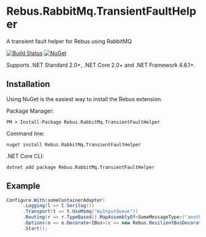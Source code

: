 # Rebus.RabbitMq.TransientFaultHelper
A transient fault helper for Rebus using RabbitMQ



[![Build Status](https://travis-ci.org/idfy-io/Rebus.RabbitMq.TransientFaultHelper.svg?branch=master)](https://travis-ci.org/idfy-io/Rebus.RabbitMq.TransientFaultHelper) [![NuGet](https://img.shields.io/nuget/v/Rebus.RabbitMq.TransientFaultHelper.svg)](https://www.nuget.org/packages/Rebus.RabbitMq.TransientFaultHelper)



Supports .NET Standard 2.0+, .NET Core 2.0+ and .NET Framework 4.6.1+.

## Installation
Using NuGet is the easiest way to install the Rebus extension.

Package Manager:

	PM > Install-Package Rebus.RabbitMq.TransientFaultHelper

Command line:  

	nuget install Rebus.RabbitMq.TransientFaultHelper

.NET Core CLI:  

	dotnet add package Rebus.RabbitMq.TransientFaultHelper

## Example

  ```csharp
Configure.With(someContainerAdapter)
        .Logging(l => l.Serilog())
        .Transport(t => t.UseMsmq("myInputQueue"))
        .Routing(r => r.TypeBased().MapAssemblyOf<SomeMessageType>("anotherInputQueue"))
        .Options(o => o.Decorate<IBus>(c => new Rebus.ResilientBusDecorator(c.Get<IBus>())))
        .Start();
```